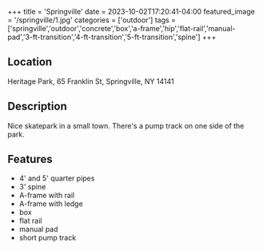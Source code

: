 +++
title = 'Springville'
date = 2023-10-02T17:20:41-04:00
featured_image = '/springville/1.jpg'
categories = ['outdoor']
tags = ['springville','outdoor','concrete','box','a-frame','hip','flat-rail','manual-pad','3-ft-transition','4-ft-transition','5-ft-transition','spine']
+++

## Location

Heritage Park, 65 Franklin St, Springville, NY 14141

## Description

Nice skatepark in a small town. There's a pump track on one side of the park.

## Features

- 4' and 5' quarter pipes
- 3' spine
- A-frame with rail
- A-frame with ledge
- box
- flat rail
- manual pad
- short pump track
